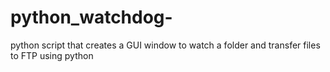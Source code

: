# python_watchdog-
python script that creates a GUI window to watch a folder and transfer files to FTP using python

